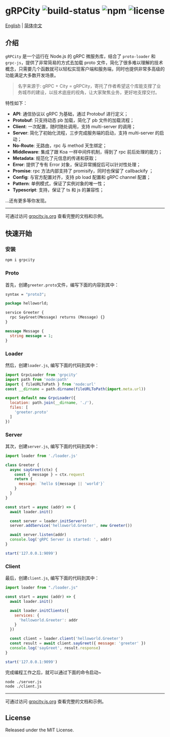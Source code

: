 # gRPCity ![build-status](https://github.com/chakhsu/grpcity/actions/workflows/tests.yml/badge.svg) ![npm](https://img.shields.io/npm/v/grpcity) ![license](https://img.shields.io/npm/l/grpcity)

[English](./README.md) | [简体中文](./README_CN.md)

## 介绍

`gRPCity` 是一个运行在 Node.js 的 gRPC 微服务库，结合了 `proto-loader` 和 `grpc-js`，提供了非常简易的方式去加载 proto 文件，简化了很多难以理解的技术概念，只需要几个函数就可以轻松实现客户端和服务端，同时也提供非常多高级的功能满足大多数开发场景。

> 名字来源于: gRPC + City = gRPCity，寄托了作者希望这个库能支撑了业务城市的建设，以技术底座的视角，让大家聚焦业务，更好地支撑交付。

特性如下：

- **API**: 通信协议以 gRPC 为基础，通过 Protobuf 进行定义；
- **Protobuf**: 只支持动态 pb 加载，简化了 pb 文件的加载流程；
- **Client**: 一次配置，随时随处调用，支持 multi-server 的调用；
- **Server**: 简化了初始化流程，三步完成服务端的启动，支持 multi-server 的启动；
- **No-Route**: 无路由，rpc 与 method 天生绑定；
- **Middleware**: 集成了跟 Koa 一样中间件机制，得到了 rpc 前后处理的能力；
- **Metadata**: 规范化了元信息的传递和获取；
- **Error**: 提供了专有 Error 对象，保证异常捕捉后可以针对性处理；
- **Promise**: rpc 方法内部支持了 promisify，同时也保留了 callbackify ；
- **Config**: 与官方配置对齐，支持 pb load 配置和 gRPC channel 配置；
- **Pattern**: 单例模式，保证了实例对象的唯一性；
- **Typescript**: 支持，保证了 ts 和 js 的兼容性；

...还有更多等你发现。

---

可通过访问 [grpcity.js.org](https://grpcity.js.org) 查看完整的文档和示例。

## 快速开始

### 安装

```bash
npm i grpcity
```

### Proto

首先，创建`greeter.proto`文件，编写下面的内容到其中：

```proto
syntax = "proto3";

package helloworld;

service Greeter {
  rpc SayGreet(Message) returns (Message) {}
}

message Message {
  string message = 1;
}
```

### Loader

然后，创建`loader.js`, 编写下面的代码到其中：

```js
import GrpcLoader from 'grpcity'
import path from 'node:path'
import { fileURLToPath } from 'node:url'
const __dirname = path.dirname(fileURLToPath(import.meta.url))

export default new GrpcLoader({
  location: path.join(__dirname, './'),
  files: [
    'greeter.proto'
  ]
})
```

### Server

其次，创建`server.js`, 编写下面的代码到其中：

```js
import loader from './loader.js'

class Greeter {
  async sayGreet(ctx) {
    const { message } = ctx.request
    return {
      message: `hello ${message || 'world'}`
    }
  }
}

const start = async (addr) => {
  await loader.init()

  const server = loader.initServer()
  server.addService('helloworld.Greeter', new Greeter())

  await server.listen(addr)
  console.log('gRPC Server is started: ', addr)
}

start('127.0.0.1:9099')
```

### Client

最后，创建`client.js`, 编写下面的代码到其中：

```js
import loader from "./loader.js"

const start = async (addr) => {
  await loader.init()

  await loader.initClients({
    services: {
      'helloworld.Greeter': addr
    }
  })

  const client = loader.client('helloworld.Greeter')
  const result = await client.sayGreet({ message: 'greeter' })
  console.log('sayGreet', result.response)
}

start('127.0.0.1:9099')
```

完成编程工作之后，就可以通过下面的命令启动~

```sh
node ./server.js
node ./client.js
```

---

可通过访问 [grpcity.js.org](https://grpcity.js.org) 查看完整的文档和示例。


## License

Released under the MIT License.
